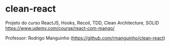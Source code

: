 # clean-react
Projeto do curso ReactJS, Hooks, Recoil, TDD, Clean Architecture, SOLID
https://www.udemy.com/course/react-com-mango/

Professor: Rodrigo Manguinho (https://github.com/rmanguinho/clean-react)
